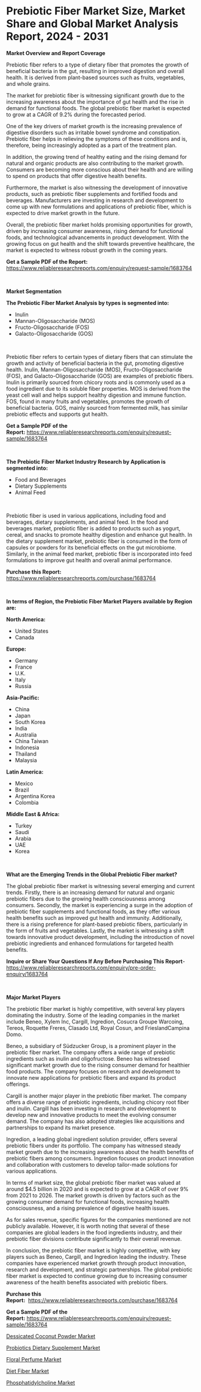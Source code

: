 <p><h1>Prebiotic Fiber Market Size, Market Share and Global Market Analysis Report, 2024 - 2031</h1></p><p><strong>Market Overview and Report Coverage</strong></p>
<p><p>Prebiotic fiber refers to a type of dietary fiber that promotes the growth of beneficial bacteria in the gut, resulting in improved digestion and overall health. It is derived from plant-based sources such as fruits, vegetables, and whole grains.</p><p>The market for prebiotic fiber is witnessing significant growth due to the increasing awareness about the importance of gut health and the rise in demand for functional foods. The global prebiotic fiber market is expected to grow at a CAGR of 9.2% during the forecasted period.</p><p>One of the key drivers of market growth is the increasing prevalence of digestive disorders such as irritable bowel syndrome and constipation. Prebiotic fiber helps in relieving the symptoms of these conditions and is, therefore, being increasingly adopted as a part of the treatment plan.</p><p>In addition, the growing trend of healthy eating and the rising demand for natural and organic products are also contributing to the market growth. Consumers are becoming more conscious about their health and are willing to spend on products that offer digestive health benefits.</p><p>Furthermore, the market is also witnessing the development of innovative products, such as prebiotic fiber supplements and fortified foods and beverages. Manufacturers are investing in research and development to come up with new formulations and applications of prebiotic fiber, which is expected to drive market growth in the future.</p><p>Overall, the prebiotic fiber market holds promising opportunities for growth, driven by increasing consumer awareness, rising demand for functional foods, and technological advancements in product development. With the growing focus on gut health and the shift towards preventive healthcare, the market is expected to witness robust growth in the coming years.</p></p>
<p><strong>Get a Sample PDF of the Report:</strong> <a href="https://www.reliableresearchreports.com/enquiry/request-sample/1683764">https://www.reliableresearchreports.com/enquiry/request-sample/1683764</a></p>
<p>&nbsp;</p>
<p><strong>Market Segmentation</strong></p>
<p><strong>The Prebiotic Fiber Market Analysis by types is segmented into:</strong></p>
<p><ul><li>Inulin</li><li>Mannan-Oligosaccharide (MOS)</li><li>Fructo-Oligosaccharide (FOS)</li><li>Galacto-Oligosaccharide (GOS)</li></ul></p>
<p>&nbsp;</p>
<p><p>Prebiotic fiber refers to certain types of dietary fibers that can stimulate the growth and activity of beneficial bacteria in the gut, promoting digestive health. Inulin, Mannan-Oligosaccharide (MOS), Fructo-Oligosaccharide (FOS), and Galacto-Oligosaccharide (GOS) are examples of prebiotic fibers. Inulin is primarily sourced from chicory roots and is commonly used as a food ingredient due to its soluble fiber properties. MOS is derived from the yeast cell wall and helps support healthy digestion and immune function. FOS, found in many fruits and vegetables, promotes the growth of beneficial bacteria. GOS, mainly sourced from fermented milk, has similar prebiotic effects and supports gut health.</p></p>
<p><strong>Get a Sample PDF of the Report:</strong>&nbsp;<a href="https://www.reliableresearchreports.com/enquiry/request-sample/1683764">https://www.reliableresearchreports.com/enquiry/request-sample/1683764</a></p>
<p>&nbsp;</p>
<p><strong>The Prebiotic Fiber Market Industry Research by Application is segmented into:</strong></p>
<p><ul><li>Food and Beverages</li><li>Dietary Supplements</li><li>Animal Feed</li></ul></p>
<p>&nbsp;</p>
<p><p>Prebiotic fiber is used in various applications, including food and beverages, dietary supplements, and animal feed. In the food and beverages market, prebiotic fiber is added to products such as yogurt, cereal, and snacks to promote healthy digestion and enhance gut health. In the dietary supplement market, prebiotic fiber is consumed in the form of capsules or powders for its beneficial effects on the gut microbiome. Similarly, in the animal feed market, prebiotic fiber is incorporated into feed formulations to improve gut health and overall animal performance.</p></p>
<p><strong>Purchase this Report:</strong>&nbsp; <a href="https://www.reliableresearchreports.com/purchase/1683764">https://www.reliableresearchreports.com/purchase/1683764</a></p>
<p>&nbsp;</p>
<p><strong>In terms of Region, the Prebiotic Fiber Market Players available by Region are:</strong></p>
<p>
    <p> <strong> North America: </strong>
        <ul>
            <li>United States</li>
            <li>Canada</li>
        </ul>
        </p> 
    <p> <strong> Europe: </strong>
        <ul>
            <li>Germany</li>
            <li>France</li>
            <li>U.K.</li>
            <li>Italy</li>
            <li>Russia</li>
        </ul>
        </p> 
    <p> <strong> Asia-Pacific: </strong>
        <ul>
            <li>China</li>
            <li>Japan</li>
            <li>South Korea</li>
            <li>India</li>
            <li>Australia</li>
            <li>China Taiwan</li>
            <li>Indonesia</li>
            <li>Thailand</li>
            <li>Malaysia</li>
        </ul>
        </p> 
    <p> <strong> Latin America: </strong>
        <ul>
            <li>Mexico</li>
            <li>Brazil</li>
            <li>Argentina Korea</li>
            <li>Colombia</li>
        </ul>
        </p> 
    <p> <strong> Middle East & Africa: </strong>
        <ul>
            <li>Turkey</li>
            <li>Saudi</li>
            <li>Arabia</li>
            <li>UAE</li>
            <li>Korea</li>
        </ul>
    </p>
    </p>
<p>&nbsp;</p>
<p><strong>What are the Emerging Trends in the Global Prebiotic Fiber market?</strong></p>
<p><p>The global prebiotic fiber market is witnessing several emerging and current trends. Firstly, there is an increasing demand for natural and organic prebiotic fibers due to the growing health consciousness among consumers. Secondly, the market is experiencing a surge in the adoption of prebiotic fiber supplements and functional foods, as they offer various health benefits such as improved gut health and immunity. Additionally, there is a rising preference for plant-based prebiotic fibers, particularly in the form of fruits and vegetables. Lastly, the market is witnessing a shift towards innovative product development, including the introduction of novel prebiotic ingredients and enhanced formulations for targeted health benefits.</p></p>
<p><strong>Inquire or Share Your Questions If Any Before Purchasing This Report</strong>- <a href="https://www.reliableresearchreports.com/enquiry/pre-order-enquiry/1683764">https://www.reliableresearchreports.com/enquiry/pre-order-enquiry/1683764</a></p>
<p>&nbsp;</p>
<p><strong>Major Market Players</strong></p>
<p><p>The prebiotic fiber market is highly competitive, with several key players dominating the industry. Some of the leading companies in the market include Beneo, Xylem Inc, Cargill, Ingredion, Cosucra Groupe Warcoing, Tereos, Roquette Freres, Clasado Ltd, Royal Cosun, and FrieslandCampina Domo.</p><p>Beneo, a subsidiary of Südzucker Group, is a prominent player in the prebiotic fiber market. The company offers a wide range of prebiotic ingredients such as inulin and oligofructose. Beneo has witnessed significant market growth due to the rising consumer demand for healthier food products. The company focuses on research and development to innovate new applications for prebiotic fibers and expand its product offerings.</p><p>Cargill is another major player in the prebiotic fiber market. The company offers a diverse range of prebiotic ingredients, including chicory root fiber and inulin. Cargill has been investing in research and development to develop new and innovative products to meet the evolving consumer demand. The company has also adopted strategies like acquisitions and partnerships to expand its market presence.</p><p>Ingredion, a leading global ingredient solution provider, offers several prebiotic fibers under its portfolio. The company has witnessed steady market growth due to the increasing awareness about the health benefits of prebiotic fibers among consumers. Ingredion focuses on product innovation and collaboration with customers to develop tailor-made solutions for various applications.</p><p>In terms of market size, the global prebiotic fiber market was valued at around $4.5 billion in 2020 and is expected to grow at a CAGR of over 9% from 2021 to 2026. The market growth is driven by factors such as the growing consumer demand for functional foods, increasing health consciousness, and a rising prevalence of digestive health issues.</p><p>As for sales revenue, specific figures for the companies mentioned are not publicly available. However, it is worth noting that several of these companies are global leaders in the food ingredients industry, and their prebiotic fiber divisions contribute significantly to their overall revenue.</p><p>In conclusion, the prebiotic fiber market is highly competitive, with key players such as Beneo, Cargill, and Ingredion leading the industry. These companies have experienced market growth through product innovation, research and development, and strategic partnerships. The global prebiotic fiber market is expected to continue growing due to increasing consumer awareness of the health benefits associated with prebiotic fibers.</p></p>
<p><strong>Purchase this Report:</strong>&nbsp;&nbsp;<a href="https://www.reliableresearchreports.com/purchase/1683764">https://www.reliableresearchreports.com/purchase/1683764</a></p>
<p></p>
<p><strong>Get a Sample PDF of the Report:</strong>&nbsp;<a href="https://www.reliableresearchreports.com/enquiry/request-sample/1683764">https://www.reliableresearchreports.com/enquiry/request-sample/1683764</a></p>
<p><p><a href="https://github.com/rahu1503/Market-Research-Report-List-2/blob/main/dessicated-coconut-powder-market.md">Dessicated Coconut Powder Market</a></p><p><a href="https://github.com/rahu1505/Market-Research-Report-List-2/blob/main/probiotics-dietary-supplement-market.md">Probiotics Dietary Supplement Market</a></p><p><a href="https://github.com/rahu1506/Market-Research-Report-List-2/blob/main/floral-perfume-market.md">Floral Perfume Market</a></p><p><a href="https://github.com/rahu1502/Market-Research-Report-List-2/blob/main/diet-fiber-market.md">Diet Fiber Market</a></p><p><a href="https://github.com/rahu1501/Market-Research-Report-List-2/blob/main/phosphatidylcholine-market.md">Phosphatidylcholine Market</a></p></p>